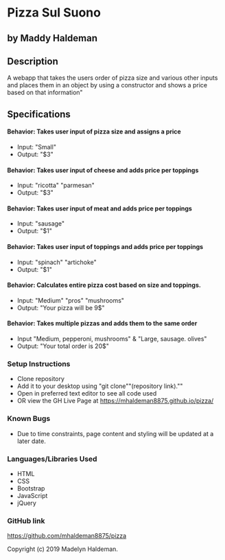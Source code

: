 # Pizza Sul Suono
## by Maddy Haldeman  

## Description
A webapp that takes the users order of pizza size and various other inputs and places them in an object by using a constructor and shows a price based on that information"

## Specifications

#### Behavior: Takes user input of pizza size and assigns a price
* Input: "Small"
* Output: "$3"

#### Behavior: Takes user input of cheese and adds price per toppings
* Input: "ricotta" "parmesan"
* Output: "$3"

#### Behavior: Takes user input of meat and adds price per toppings
* Input: "sausage"
* Output: "$1"

#### Behavior: Takes user input of toppings and adds price per toppings
* Input: "spinach" "artichoke"
* Output: "$1"

#### Behavior: Calculates entire pizza cost based on size and toppings.
* Input: "Medium" "pros" "mushrooms"
* Output: "Your pizza will be 9$"

#### Behavior: Takes multiple pizzas and adds them to the same order
* Input "Medium, pepperoni, mushrooms" & "Large, sausage. olives"
* Output: "Your total order is 20$"

### Setup Instructions
* Clone repository
* Add it to your desktop using "git clone""(repository link).""
* Open in preferred text editor to see all code used
* OR view the GH Live Page at  https://mhaldeman8875.github.io/pizza/

### Known Bugs
* Due to time constraints, page content and styling will be updated at a later date.

### Languages/Libraries Used
* HTML
* CSS
* Bootstrap
* JavaScript
* jQuery

### GitHub link
https://github.com/mhaldeman8875/pizza

Copyright (c) 2019 Madelyn Haldeman.
